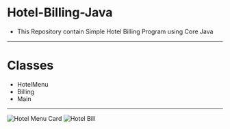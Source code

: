 # Hotel-Billing-Java
* This Repository contain Simple Hotel Billing Program using Core Java
----
# Classes
* HotelMenu
* Billing
* Main
----
![Hotel Menu Card](/path/to/img.jpg "title")
![Hotel Bill](/path/to/img.jpg "title")
